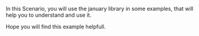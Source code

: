 In this Scenario, you will use the january library in some examples, that will help you to understand and use it.

Hope you will find this example helpfull.
